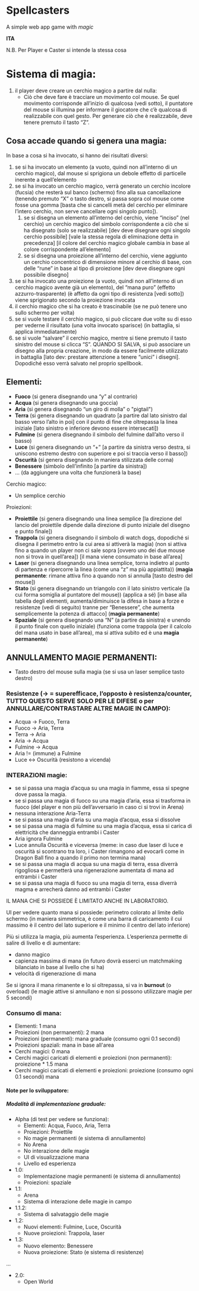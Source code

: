 # Spellcasters
A simple web app game with *magic*

**ITA**

N.B. Per Player e Caster si intende la stessa cosa

# Sistema di magia:

1. il player deve creare un cerchio magico a partire dal nulla:
    - Ciò che deve fare è tracciare un movimento col mouse. Se quel movimento corrisponde all’inizio di qualcosa (vedi sotto), il puntatore del mouse si illumina per informare il giocatore che c’è qualcosa di realizzabile con quel gesto. Per generare ciò che è realizzabile, deve tenere premuto il tasto “Z”.

## Cosa accade quando si genera una magia:

In base a cosa si ha invocato, si hanno dei risultati diversi:

1. se si ha invocato un elemento (a vuoto, quindi non all’interno di un cerchio magico), dal mouse si sprigiona un debole effetto di particelle inerente a quell’elemento
2. se si ha invocato un cerchio magico, verrà generato un cerchio incolore (fucsia) che resterà sul banco (schermo) fino alla sua cancellazione (tenendo premuto “X” o tasto destro, si passa sopra col mouse come fosse una gomma \[basta che si cancelli metà del cerchio per eliminare l’intero cerchio, non serve cancellare ogni singolo punto\]).
    1. se si disegna un elemento all’interno del cerchio, viene “inciso” (nel cerchio) un cerchio magico del simbolo corrispondente a ciò che si ha disegnato (solo se realizzabile) \[dev deve disegnare ogni singolo cerchio possibile\] \[vale la stessa regola di eliminazione detta in precedenza\] \[il colore del cerchio magico globale cambia in base al colore corrispondente all’elemento\]
    2. se si disegna una proiezione all’interno del cerchio, viene aggiunto un cerchio concentrico di dimensione minore al cerchio di base, con delle “rune” in base al tipo di proiezione \[dev deve disegnare ogni possibile disegno\]
3. se si ha invocato una proiezione (a vuoto, quindi non all’interno di un cerchio magico avente già un elemento), del “mana puro” (effetto azzurro-trasparente) (è affetto da ogni tipo di resistenza \[vedi sotto\]) viene sprigionato secondo la proiezione invocata
4. il cerchio magico che si ha creato è trascinabile (se ne può tenere uno sullo schermo per volta)
5. se si vuole testare il cerchio magico, si può cliccare due volte su di esso per vederne il risultato (una volta invocato sparisce) (in battaglia, si applica immediatamente)
6. se si vuole “salvare” il cerchio magico, mentre si tiene premuto il tasto sinistro del mouse si clicca “S”. QUANDO SI SALVA, si può associare un disegno alla propria creazione, in modo da essere facilmente utilizzato in battaglia \[lato dev: prestare attenzione a tenere “unici” i disegni\]. Dopodiché esso verrà salvato nel proprio spellbook.

## Elementi:

- **Fuoco** (si genera disegnando una “y” al contrario)
- **Acqua** (si genera disegnando una goccia)
- **Aria** (si genera disegnando “un giro di molla” o "pigtail")
- **Terra** (si genera disegnando un quadrato \[a partire dal lato sinistro dal basso verso l’alto in poi\] con il punto di fine che oltrepassa la linea iniziale \[lato sinistro e inferiore devono essere intersecati\])
- **Fulmine** (si genera disegnando il simbolo del fulmine dall’alto verso il basso)
- **Luce** (si genera disegnando un “+” \[a partire da sinistra verso destra, si uniscono estremo destro con superiore e poi si traccia verso il basso\])
- **Oscurità** (si genera disegnando in maniera stilizzata delle corna)
- **Benessere** (simbolo dell’infinito \[a partire da sinistra\])
- … (da aggiungere una volta che funzionerà la base)

Cerchio magico:

- Un semplice cerchio

Proiezioni:

- **Proiettile** (si genera disegnando una linea semplice \[la direzione del lancio del proiettile dipende dalla direzione di punto iniziale del disegno e punto finale\])
- **Trappola** (si genera disegnando il simbolo di watch dogs, dopodiché si disegna il perimetro entro la cui area si attiverà la magia) (non si attiva fino a quando un player non ci sale sopra \[ovvero uno dei due mouse non si trova in quell’area\]) \[il mana viene consumato in base all’area\]
- **Laser** (si genera disegnando una linea semplice, torna indietro al punto di partenza e ripercorre la linea (come una “z” ma più appiattita)) (**magia permanente**: rimane attiva fino a quando non si annulla \[tasto destro del mouse\])
- **Stato** (si genera disegnando un triangolo con il lato sinistro verticale (la cui forma somiglia al puntatore del mouse)) (applica a sé) \[in base alla tabella degli elementi, aumenta/diminuisce la difesa in base a forze e resistenze (vedi di seguito) tranne per “Benessere”, che aumenta semplicemente la potenza di attacco\] (**magia permanente**)
- **Spaziale** (si genera disegnando una “N” (a partire da sinistra) e unendo il punto finale con quello iniziale) (funziona come trappola (per il calcolo del mana usato in base all’area), ma si attiva subito ed è una **magia permanente**)

## ANNULLAMENTO MAGIE PERMANENTI:

- Tasto destro del mouse sulla magia (se si usa un laser semplice tasto destro)

 ### Resistenze (-> = superefficace, l’opposto è resistenza/counter, TUTTO QUESTO SERVE SOLO PER LE DIFESE o per ANNULLARE/CONTRASTARE ALTRE MAGIE IN CAMPO):

- Acqua -> Fuoco, Terra
- Fuoco -> Aria, Terra
- Terra -> Aria
- Aria -> Acqua
- Fulmine -> Acqua
- Aria != (immune) a Fulmine
- Luce &lt;-&gt; Oscurità (resistono a vicenda)

### INTERAZIONI magie:

- se si passa una magia d’acqua su una magia in fiamme, essa si spegne dove passa la magia.
- se si passa una magia di fuoco su una magia d’aria, essa si trasforma in fuoco (del player e non più dell’avversario in caso ci si trovi in Arena)
- nessuna interazione Aria-Terra
- se si passa una magia d’aria su una magia d’acqua, essa si dissolve
- se si passa una magia di fulmine su una magia d’acqua, essa si carica di elettricità che danneggia entrambi i Caster
- Aria ignora Fulmine
- Luce annulla Oscurità e viceversa (meme: in caso due laser di luce e oscurità si scontrano tra loro, i Caster rimangono ad evocarli come in Dragon Ball fino a quando il primo non termina mana)
- se si passa una magia di acqua su una magia di terra, essa diverrà rigogliosa e permetterà una rigenerazione aumentata di mana ad entrambi i Caster
- se si passa una magia di fuoco su una magia di terra, essa diverrà magma e arrecherà danno ad entrambi i Caster

IL MANA CHE SI POSSIEDE È LIMITATO ANCHE IN LABORATORIO.

UI per vedere quanto mana si possiede: perimetro colorato al limite dello schermo (in maniera simmetrica, è come una barra di caricamento il cui massimo è il centro del lato superiore e il minimo il centro del lato inferiore)

Più si utilizza la magia, più aumenta l’esperienza. L’esperienza permette di salire di livello e di aumentare:

- danno magico
- capienza massima di mana (in futuro dovrà esserci un matchmaking bilanciato in base al livello che si ha)
- velocità di rigenerazione di mana

Se si ignora il mana rimanente e lo si oltrepassa, si va in **burnout** (o overload) (le magie attive si annullano e non si possono utilizzare magie per 5 secondi)

### Consumo di mana:
- Elementi: 1 mana
- Proiezioni (non permanenti): 2 mana
- Proiezioni (permanenti): mana graduale (consumo ogni 0.1 secondi)
- Proiezioni spaziali: mana in base all'area
- Cerchi magici: 0 mana
- Cerchi magici caricati di elementi e proiezioni (non permanenti): proiezione * 1.5 mana
- Cerchi magici caricati di elementi e proiezioni: proiezione (consumo ogni 0.1 secondi) mana

#### Note per lo sviluppatore:

##### Modalità di implementazione graduale:

- Alpha (di test per vedere se funziona):
  - Elementi: Acqua, Fuoco, Aria, Terra
  - Proiezioni: Proiettile
  - No magie permanenti (e sistema di annullamento)
  - No Arena
  - No interazione delle magie
  - UI di visualizzazione mana
  - Livello ed esperienza
- 1.0:
  - Implementazione magie permanenti (e sistema di annullamento)
  - Proiezioni: spaziale
- 1.1:
  - Arena
  - Sistema di interazione delle magie in campo
- 1.1.2:
  - Sistema di salvataggio delle magie
- 1.2:
  - Nuovi elementi: Fulmine, Luce, Oscurità
  - Nuove proiezioni: Trappola, laser
- 1.3:
  - Nuovo elemento: Benessere
  - Nuova proiezione: Stato (e sistema di resistenze)
  
...

- 2.0:
  - Open World